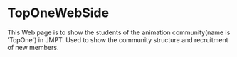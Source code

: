 # TopOneWebSide
This Web page is to show the students of the animation community(name is 'TopOne') in JMPT.
Used to show the community structure and recruitment of new members.
